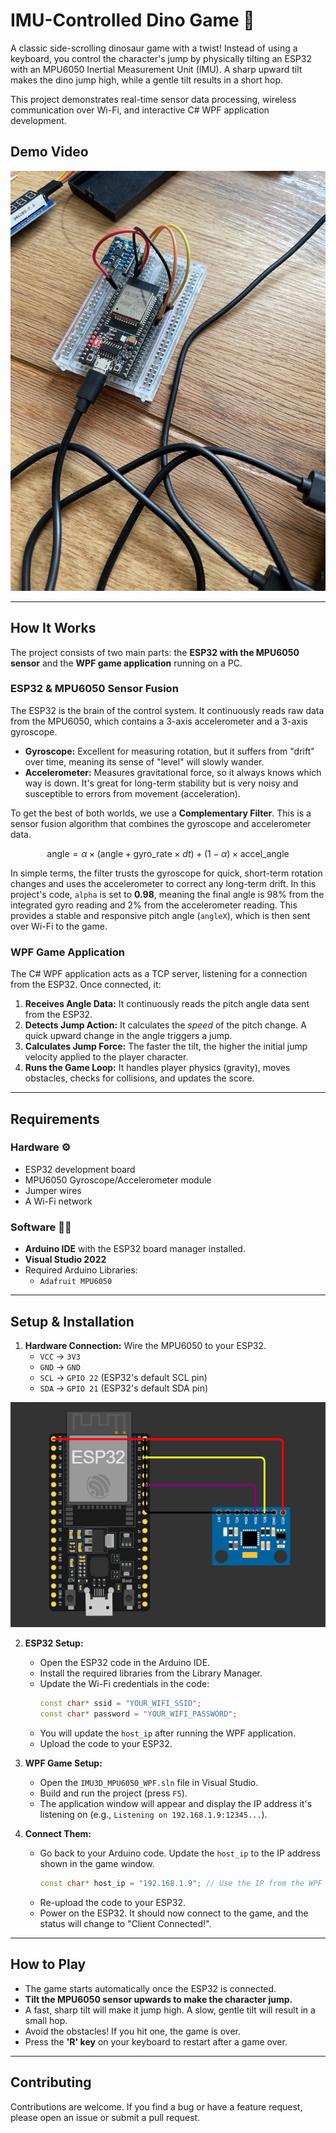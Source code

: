 ﻿# IMU-Controlled Dino Game 🦖

A classic side-scrolling dinosaur game with a twist! Instead of using a keyboard, you control the character's jump by physically tilting an ESP32 with an MPU6050 Inertial Measurement Unit (IMU). A sharp upward tilt makes the dino jump high, while a gentle tilt results in a short hop.

This project demonstrates real-time sensor data processing, wireless communication over Wi-Fi, and interactive C# WPF application development.

## Demo Video
[![Dino Game Screenshot](images/esp32-mpu.jpg)](https://youtube.com/shorts/oR-sIzVkKSU)

---

## How It Works

The project consists of two main parts: the **ESP32 with the MPU6050 sensor** and the **WPF game application** running on a PC.

### ESP32 & MPU6050 Sensor Fusion

The ESP32 is the brain of the control system. It continuously reads raw data from the MPU6050, which contains a 3-axis accelerometer and a 3-axis gyroscope.

* **Gyroscope:** Excellent for measuring rotation, but it suffers from "drift" over time, meaning its sense of "level" will slowly wander.
* **Accelerometer:** Measures gravitational force, so it always knows which way is down. It's great for long-term stability but is very noisy and susceptible to errors from movement (acceleration).

To get the best of both worlds, we use a **Complementary Filter**. This is a sensor fusion algorithm that combines the gyroscope and accelerometer data.

$$\text{angle} = \alpha \times (\text{angle} + \text{gyro\_rate} \times dt) + (1 - \alpha) \times \text{accel\_angle}$$

In simple terms, the filter trusts the gyroscope for quick, short-term rotation changes and uses the accelerometer to correct any long-term drift. In this project's code, `alpha` is set to **0.98**, meaning the final angle is 98% from the integrated gyro reading and 2% from the accelerometer reading. This provides a stable and responsive pitch angle (`angleX`), which is then sent over Wi-Fi to the game.

### WPF Game Application

The C# WPF application acts as a TCP server, listening for a connection from the ESP32. Once connected, it:

1.  **Receives Angle Data:** It continuously reads the pitch angle data sent from the ESP32.
2.  **Detects Jump Action:** It calculates the *speed* of the pitch change. A quick upward change in the angle triggers a jump.
3.  **Calculates Jump Force:** The faster the tilt, the higher the initial jump velocity applied to the player character.
4.  **Runs the Game Loop:** It handles player physics (gravity), moves obstacles, checks for collisions, and updates the score.

---

## Requirements

### Hardware ⚙️

* ESP32 development board
* MPU6050 Gyroscope/Accelerometer module
* Jumper wires
* A Wi-Fi network

### Software 👨‍💻

* **Arduino IDE** with the ESP32 board manager installed.
* **Visual Studio 2022** 
* Required Arduino Libraries:
    * `Adafruit MPU6050`
---

## Setup & Installation

1.  **Hardware Connection:** Wire the MPU6050 to your ESP32.
    * `VCC` -> `3V3`
    * `GND` -> `GND`
    * `SCL` -> `GPIO 22` (ESP32's default SCL pin)
    * `SDA` -> `GPIO 21` (ESP32's default SDA pin)
  

  ![ESP32 MPU Connectors](images/esp32-mpu-connectors.png)


2.  **ESP32 Setup:**
    * Open the ESP32 code in the Arduino IDE.
    * Install the required libraries from the Library Manager.
    * Update the Wi-Fi credentials in the code:
        ```cpp
        const char* ssid = "YOUR_WIFI_SSID";
        const char* password = "YOUR_WIFI_PASSWORD";
        ```
    * You will update the `host_ip` after running the WPF application.
    * Upload the code to your ESP32.

3.  **WPF Game Setup:**
    * Open the `IMU3D_MPU6050_WPF.sln` file in Visual Studio.
    * Build and run the project (press `F5`).
    * The application window will appear and display the IP address it's listening on (e.g., `Listening on 192.168.1.9:12345...`).

4.  **Connect Them:**
    * Go back to your Arduino code. Update the `host_ip` to the IP address shown in the game window.
        ```cpp
        const char* host_ip = "192.168.1.9"; // Use the IP from the WPF app
        ```
    * Re-upload the code to your ESP32.
    * Power on the ESP32. It should now connect to the game, and the status will change to "Client Connected!".

---

## How to Play

* The game starts automatically once the ESP32 is connected.
* **Tilt the MPU6050 sensor upwards to make the character jump.**
* A fast, sharp tilt will make it jump high. A slow, gentle tilt will result in a small hop.
* Avoid the obstacles! If you hit one, the game is over.
* Press the **'R' key** on your keyboard to restart after a game over.

---

## Contributing
Contributions are welcome. If you find a bug or have a feature request, please open an issue or submit a pull request.

